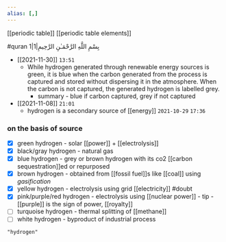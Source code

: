 ```yaml
---
alias: [,]
---
```

[[periodic table]] [[periodic table elements]]

#quran 1|1|بِسْمِ اللَّهِ الرَّحْمَـٰنِ الرَّحِيمِ

- [[2021-11-30]] `13:51`
	- While hydrogen generated through renewable energy sources is green, it is blue when the carbon generated from the process is captured and stored without dispersing it in the atmosphere. When the carbon is not captured, the generated hydrogen is labelled grey.
		- summary - blue if carbon captured, grey if not captured
- [[2021-11-08]] `21:01`
	- hydrogen is a secondary source of [[energy]]
`2021-10-29` `17:36`
### on the basis of source
- [x] green hydrogen - solar [[power]] + [[electrolysis]]
- [x] black/gray hydrogen - natural gas
- [x] blue hydrogen - grey or brown hydrogen with its co2 [[carbon sequestration]]ed or repurposed
- [x] brown hydrogen - obtained from [[fossil fuel]]s like [[coal]] using _gasification_
- [x] yellow hydrogen - electrolysis using grid [[electricity]] #doubt 
- [x] pink/purple/red hydrogen - electrolysis using [[nuclear power]]
								- tip - [[purple]] is the sign of power, [[royalty]]
- [ ] turquoise hydrogen - thermal splitting of [[methane]]
- [ ] white hydrogen - byproduct of industrial process

```query
"hydrogen"
```

